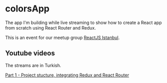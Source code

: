 # colorsApp

The app I'm building while live streaming to show how to create a React app from scratch using React Router and Redux.

This is an event for our meetup group [ReactJS Istanbul](https://www.meetup.com/ReactJS-Istanbul/).


## Youtube videos

The streams are in Turkish. 

[Part 1 - Project stucture, integrating Redux and React Router](https://youtu.be/CZm0mQx4pBw)
